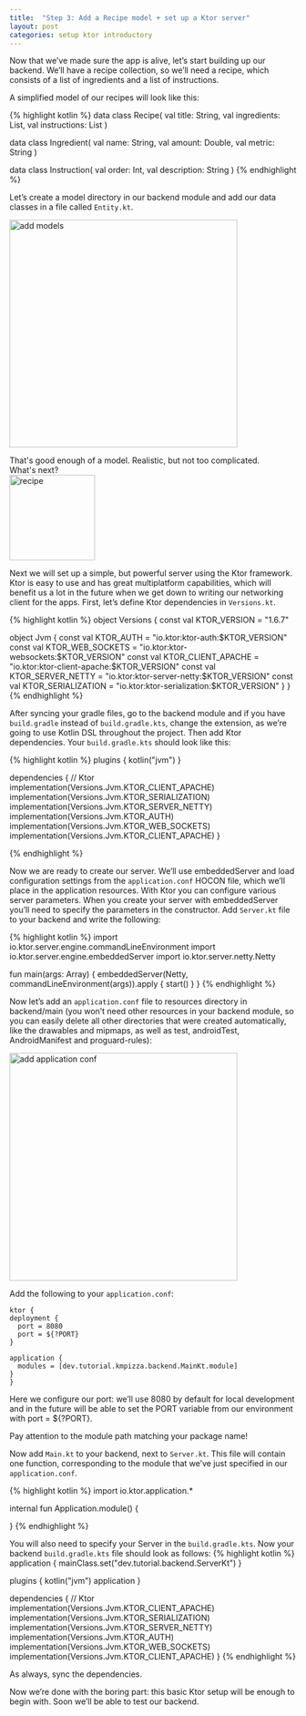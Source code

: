 ```yaml
---
title:  "Step 3: Add a Recipe model + set up a Ktor server" 
layout: post
categories: setup ktor introductory
--- 
```

Now that we’ve made sure the app is alive, let’s start building up our backend.
We’ll have a recipe collection, so we’ll need a recipe, which consists of a list of ingredients and a list of instructions.

A simplified model of our recipes will look like this:

{% highlight kotlin %}
data class Recipe(
   val title: String,
   val ingredients: List<Ingredient>,
   val instructions: List<Instruction>
)

data class Ingredient( 
   val name: String,
   val amount: Double,
   val metric: String
)

data class Instruction( 
   val order: Int,
   val description: String
)
{% endhighlight %}

Let’s create a model directory in our backend module and add our data classes in a file called `Entity.kt`.

<img src="{{site.baseurl}}/assets/images/step-3/1.png" alt="add models" width="400"/>  

That's good enough of a model. Realistic, but not too complicated.<br>
What's next?<br>
<img src="https://www.icegif.com/wp-content/uploads/chef-pusheen-icegif.gif" alt="recipe" width="150"/>

Next we will set up a simple, but powerful server using the Ktor framework. Ktor is easy to use and has great multiplatform capabilities, which will benefit us a lot in the future when we get down to writing our networking client for the apps. First, let’s define Ktor dependencies in `Versions.kt`.

{% highlight kotlin %}
object Versions {
   const val KTOR_VERSION = "1.6.7"

   object Jvm {
       const val KTOR_AUTH = "io.ktor:ktor-auth:$KTOR_VERSION"
       const val KTOR_WEB_SOCKETS = "io.ktor:ktor-websockets:$KTOR_VERSION"
       const val KTOR_CLIENT_APACHE = "io.ktor:ktor-client-apache:$KTOR_VERSION"
       const val KTOR_SERVER_NETTY = "io.ktor:ktor-server-netty:$KTOR_VERSION"
       const val KTOR_SERIALIZATION = "io.ktor:ktor-serialization:$KTOR_VERSION"
   }
}
{% endhighlight %}

After syncing your gradle files, go to the backend module and if you have `build.gradle` instead of `build.gradle.kts`, change the extension, as we’re going to use Kotlin DSL throughout the project. Then add Ktor dependencies. Your `build.gradle.kts` should look like this:

{% highlight kotlin %}
plugins {
   kotlin("jvm")
}

dependencies {
   // Ktor
   implementation(Versions.Jvm.KTOR_CLIENT_APACHE)
   implementation(Versions.Jvm.KTOR_SERIALIZATION)
   implementation(Versions.Jvm.KTOR_SERVER_NETTY)
   implementation(Versions.Jvm.KTOR_AUTH)
   implementation(Versions.Jvm.KTOR_WEB_SOCKETS)
   implementation(Versions.Jvm.KTOR_CLIENT_APACHE)
}

{% endhighlight %}

Now we are ready to create our server. We’ll use embeddedServer and load configuration settings from the `application.conf` HOCON file, which we’ll place in the application resources. With Ktor you can configure various server parameters. When you create your server with embeddedServer you’ll need to specify the parameters in the constructor. Add `Server.kt` file to your backend and write the following:

{% highlight kotlin %}
import io.ktor.server.engine.commandLineEnvironment
import io.ktor.server.engine.embeddedServer
import io.ktor.server.netty.Netty

fun main(args: Array<String>) {
   embeddedServer(Netty, commandLineEnvironment(args)).apply {
       start()
   }
}
{% endhighlight %}

Now let’s add an `application.conf` file to resources directory in backend/main (you won’t need other resources in your backend module, so you can easily delete all other directories that were created automatically, like the drawables and mipmaps, as well as test, androidTest, AndroidManifest and proguard-rules):

<img src="{{site.baseurl}}/assets/images/step-3/2.png" alt="add application conf" width="400"/>  

Add the following to your `application.conf`:
```
ktor {
deployment {
  port = 8080
  port = ${?PORT}
}

application {
  modules = [dev.tutorial.kmpizza.backend.MainKt.module]
}
}
```

Here we configure our port: we’ll use 8080 by default for local development and in the future will be able to set the PORT variable from our environment with port = ${?PORT}.

Pay attention to the module path matching your package name!

Now add `Main.kt` to your backend, next to `Server.kt`.
This file will contain one function, corresponding to the module that we’ve just specified in our `application.conf`.

{% highlight kotlin %}
import io.ktor.application.*

internal fun Application.module() {
 
}
{% endhighlight %}

You will also need to specify your Server in the `build.gradle.kts`. Now your backend `build.gradle.kts` file should look as follows:
{% highlight kotlin %}
application {
   mainClass.set("dev.tutorial.backend.ServerKt")
}

plugins {
   kotlin("jvm")
   application
}

dependencies {
   // Ktor
   implementation(Versions.Jvm.KTOR_CLIENT_APACHE)
   implementation(Versions.Jvm.KTOR_SERIALIZATION)
   implementation(Versions.Jvm.KTOR_SERVER_NETTY)
   implementation(Versions.Jvm.KTOR_AUTH)
   implementation(Versions.Jvm.KTOR_WEB_SOCKETS)
   implementation(Versions.Jvm.KTOR_CLIENT_APACHE)
}
{% endhighlight %}

As always, sync the dependencies. 

Now we’re done with the boring part: this basic Ktor setup will be enough to begin with.
Soon we’ll be able to test our backend. 











